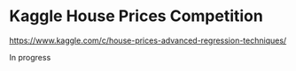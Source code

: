
# Kaggle House Prices Competition

https://www.kaggle.com/c/house-prices-advanced-regression-techniques/

In progress
